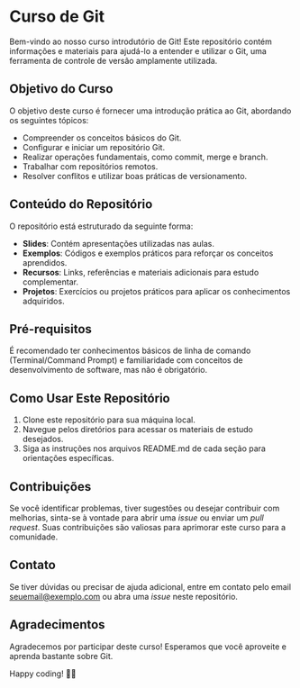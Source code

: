# Curso de Git

Bem-vindo ao nosso curso introdutório de Git! Este repositório contém informações e materiais para ajudá-lo a entender e utilizar o Git, uma ferramenta de controle de versão amplamente utilizada.

## Objetivo do Curso

O objetivo deste curso é fornecer uma introdução prática ao Git, abordando os seguintes tópicos:

- Compreender os conceitos básicos do Git.
- Configurar e iniciar um repositório Git.
- Realizar operações fundamentais, como commit, merge e branch.
- Trabalhar com repositórios remotos.
- Resolver conflitos e utilizar boas práticas de versionamento.

## Conteúdo do Repositório

O repositório está estruturado da seguinte forma:

- **Slides**: Contém apresentações utilizadas nas aulas.
- **Exemplos**: Códigos e exemplos práticos para reforçar os conceitos aprendidos.
- **Recursos**: Links, referências e materiais adicionais para estudo complementar.
- **Projetos**: Exercícios ou projetos práticos para aplicar os conhecimentos adquiridos.

## Pré-requisitos

É recomendado ter conhecimentos básicos de linha de comando (Terminal/Command Prompt) e familiaridade com conceitos de desenvolvimento de software, mas não é obrigatório.

## Como Usar Este Repositório

1. Clone este repositório para sua máquina local.
2. Navegue pelos diretórios para acessar os materiais de estudo desejados.
3. Siga as instruções nos arquivos README.md de cada seção para orientações específicas.

## Contribuições

Se você identificar problemas, tiver sugestões ou desejar contribuir com melhorias, sinta-se à vontade para abrir uma *issue* ou enviar um *pull request*. Suas contribuições são valiosas para aprimorar este curso para a comunidade.

## Contato

Se tiver dúvidas ou precisar de ajuda adicional, entre em contato pelo email [seuemail@exemplo.com](mailto:seuemail@exemplo.com) ou abra uma *issue* neste repositório.

## Agradecimentos

Agradecemos por participar deste curso! Esperamos que você aproveite e aprenda bastante sobre Git.

Happy coding! 🚀✨